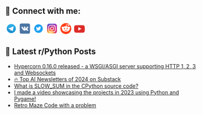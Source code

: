 ## 🔎 Connect with me:
[<img src="https://github.com/bullbesh/bullbesh/blob/main/images/Telegram.png" width="32" height="32" />](https://t.me/bullbesh)
[<img src="https://github.com/bullbesh/bullbesh/blob/main/images/VK.png" width="32" height="32" />](https://vk.com/bullbesh)
[<img src="https://github.com/bullbesh/bullbesh/blob/main/images/Twitter.png" width="32" height="32" />](https://twitter.com/bullbesh1)
[<img src="https://github.com/bullbesh/bullbesh/blob/main/images/Instagram.png" width="32" height="32" />](https://www.instagram.com/bullbesh)
[<img src="https://github.com/bullbesh/bullbesh/blob/main/images/Reddit.png" width="32" height="32" />](https://www.reddit.com/user/bullbesh)
[<img src="https://github.com/bullbesh/bullbesh/blob/main/images/YouTube.png" width="32" height="32" />](https://www.youtube.com/channel/UCtfjRs6uzgq5mfm8S06WTcg)

## 📕 Latest r/Python Posts
<!-- BLOG-POST-LIST:START -->
- [Hypercorn 0.16.0 released - a WSGI/ASGI server supporting HTTP 1, 2, 3 and Websockets](https://www.reddit.com/r/Python/comments/18vxfyu/hypercorn_0160_released_a_wsgiasgi_server/)
- [🔥 Top AI Newsletters of 2024 on Substack](https://www.reddit.com/r/Python/comments/18vv84b/top_ai_newsletters_of_2024_on_substack/)
- [What is SLOW_SUM in the CPython source code?](https://www.reddit.com/r/Python/comments/18vv3aa/what_is_slow_sum_in_the_cpython_source_code/)
- [I made a video showcasing the projects in 2023 using Python and Pygame!](https://www.reddit.com/r/Python/comments/18vtkcs/i_made_a_video_showcasing_the_projects_in_2023/)
- [Retro Maze Code with a problem](https://www.reddit.com/r/Python/comments/18vswb9/retro_maze_code_with_a_problem/)
<!-- BLOG-POST-LIST:END -->
